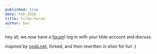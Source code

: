 ```yaml
---
published: true
date: feb 2018
title: tilde~forum
author: ben
---
```


hey all, we now have a <a href="https://forum.tilde.team">forum</a>! log in with your tilde account and discuss.

inspired by <a href="http://oods.net">oods.net</a>, forked, and then rewritten in elixir for fun :)
